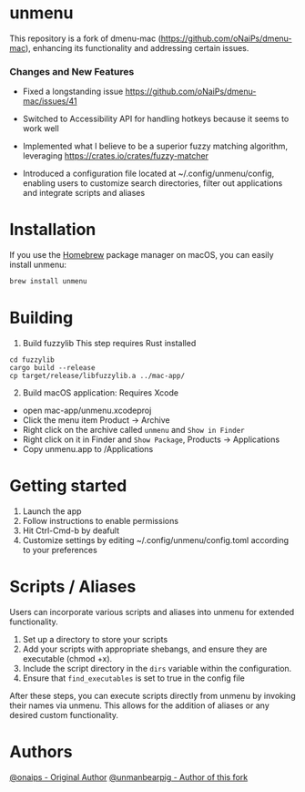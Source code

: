 # unmenu

This repository is a fork of dmenu-mac (https://github.com/oNaiPs/dmenu-mac), enhancing its functionality and addressing certain issues.

### Changes and New Features

- Fixed a longstanding issue https://github.com/oNaiPs/dmenu-mac/issues/41
- Switched to Accessibility API for handling hotkeys because it seems to work well

- Implemented what I believe to be a superior fuzzy matching algorithm, leveraging https://crates.io/crates/fuzzy-matcher

- Introduced a configuration file located at ~/.config/unmenu/config, enabling users to customize search directories, filter out applications and integrate scripts and aliases

# Installation

If you use the [Homebrew](https://brew.sh/) package manager on macOS, you can easily install unmenu:

```sh
brew install unmenu
```

# Building

1. Build fuzzylib
This step requires Rust installed

```
cd fuzzylib
cargo build --release
cp target/release/libfuzzylib.a ../mac-app/
```

2. Build macOS application:
Requires Xcode

 - open mac-app/unmenu.xcodeproj
 - Click the menu item Product -> Archive
 - Right click on the archive called `unmenu` and `Show in Finder`
 - Right click on it in Finder and `Show Package`, Products -> Applications
 - Copy unmenu.app to /Applications

# Getting started

1. Launch the app
2. Follow instructions to enable permissions
3. Hit Ctrl-Cmd-b by deafult
4. Customize settings by editing ~/.config/unmenu/config.toml according to your preferences

# Scripts / Aliases

Users can incorporate various scripts and aliases into unmenu for extended functionality.

1. Set up a directory to store your scripts
2. Add your scripts with appropriate shebangs, and ensure they are executable (chmod +x).
3. Include the script directory in the `dirs` variable within the configuration.
4. Ensure that `find_executables` is set to true in the config file

After these steps, you can execute scripts directly from unmenu by invoking their names via unmenu. This allows for the addition of aliases or any desired custom functionality.

# Authors

[@onaips - Original Author](https://twitter.com/onaips)
[@unmanbearpig - Author of this fork](https://unmb.pw)
